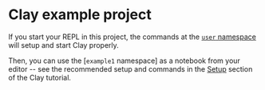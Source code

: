 # Clay example project

If you start your REPL in this project, the commands at the [`user` namespace](src/user.clj) will setup and start Clay properly.

Then, you can use the [`example1` namespace] as a notebook from your editor  -- see the recommended setup and commands in the [Setup](https://scicloj.github.io/clay/#setup) section of the Clay tutorial.
